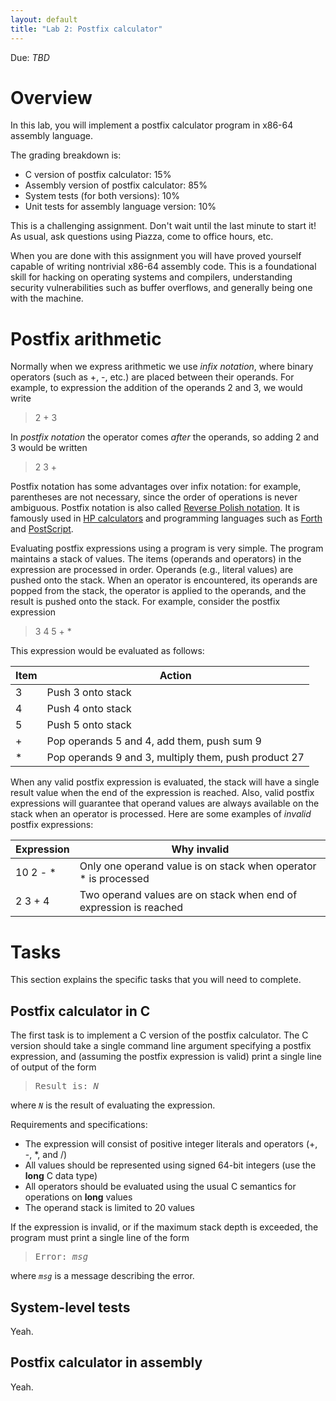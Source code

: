 ```yaml
---
layout: default
title: "Lab 2: Postfix calculator"
---
```


Due: *TBD*

# Overview

In this lab, you will implement a postfix calculator program in x86-64 assembly language.

The grading breakdown is:

* C version of postfix calculator: 15%
* Assembly version of postfix calculator: 85%
* System tests (for both versions): 10%
* Unit tests for assembly language version: 10%

This is a challenging assignment.  Don't wait until the last minute to start it!  As usual, ask questions using Piazza, come to office hours, etc.

When you are done with this assignment you will have proved yourself capable of writing nontrivial x86-64 assembly code.  This is a foundational skill for hacking on operating systems and compilers, understanding security vulnerabilities such as buffer overflows, and generally being one with the machine.

# Postfix arithmetic

Normally when we express arithmetic we use *infix notation*, where binary operators (such as +, -, etc.) are placed between their operands.  For example, to expression the addition of the operands 2 and 3, we would write

> 2 + 3

In *postfix notation* the operator comes *after* the operands, so adding 2 and 3 would be written

> 2 3 +

Postfix notation has some advantages over infix notation: for example, parentheses are not necessary, since the order of operations is never ambiguous.  Postfix notation is also called [Reverse Polish notation](https://en.wikipedia.org/wiki/Reverse_Polish_notation).  It is famously used in [HP calculators](https://en.wikipedia.org/wiki/HP_calculators) and programming languages such as [Forth](https://en.wikipedia.org/wiki/Forth_(programming_language)) and [PostScript](https://en.wikipedia.org/wiki/PostScript).

Evaluating postfix expressions using a program is very simple.  The program maintains a stack of values.  The items (operands and operators) in the expression are processed in order.  Operands (e.g., literal values) are pushed onto the stack.  When an operator is encountered, its operands are popped from the stack, the operator is applied to the operands, and the result is pushed onto the stack.  For example, consider the postfix expression

> 3 4 5 + \*

This expression would be evaluated as follows:

Item | Action
---- | ------
3    | Push 3 onto stack
4    | Push 4 onto stack
5    | Push 5 onto stack
+    | Pop operands 5 and 4, add them, push sum 9
\*   | Pop operands 9 and 3, multiply them, push product 27

When any valid postfix expression is evaluated, the stack will have a single result value when the end of the expression is reached.  Also, valid postfix expressions will guarantee that operand values are always available on the stack when an operator is processed.  Here are some examples of *invalid* postfix expressions:

Expression | Why invalid
---------- | -----------
10 2 - *   | Only one operand value is on stack when operator \* is processed
2 3 + 4    | Two operand values are on stack when end of expression is reached

# Tasks

This section explains the specific tasks that you will need to complete.

## Postfix calculator in C

The first task is to implement a C version of the postfix calculator.  The C version should take a single command line argument specifying a postfix expression, and (assuming the postfix expression is valid) print a single line of output of the form

> <pre>Result is: <i>N</i></pre>

where <code><i>N</i></code> is the result of evaluating the expression.

Requirements and specifications:

* The expression will consist of positive integer literals and operators (+, -, \*, and /)
* All values should be represented using signed 64-bit integers (use the **long** C data type)
* All operators should be evaluated using the usual C semantics for operations on **long** values
* The operand stack is limited to 20 values

If the expression is invalid, or if the maximum stack depth is exceeded, the program must print a single line of the form

> <pre>Error: <i>msg</i></pre>

where <code><i>msg</i></code> is a message describing the error.

## System-level tests

Yeah.

## Postfix calculator in assembly

Yeah.

